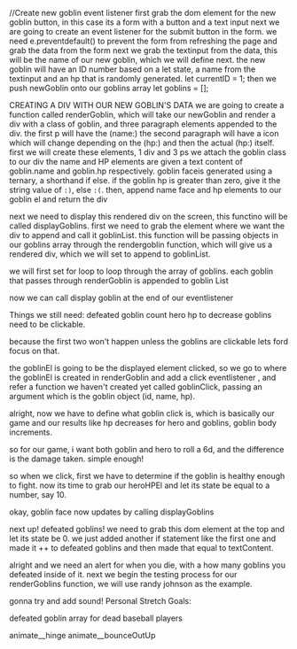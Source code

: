 //Create new goblin event listener
first grab the dom element for the new goblin button, in this case its a form with a button and a text input
next we are going to create an event listener for the submit button in the form.
we need e.preventdefault() to prevent the form from refreshing the page and grab the data from the form
next we grab the textinput from the data, this will be the name of our new goblin, which we will define next.
the new goblin will have an ID number based on a let state, a name from the textinput and an hp that is randomly generated.
let currentID = 1;
then we push newGoblin onto our goblins array
let goblins = [];

CREATING A DIV WITH OUR NEW GOBLIN'S DATA
we are going to create a function called renderGoblin, which will take our newGoblin and render a div with a class of goblin, and three paragraph elements appended to the div. the first p will have the (name:) the second paragraph will have a icon which will change depending on the (hp:) and then the actual (hp:) itself.
first we will create these elements, 1 div and 3 ps
we attach the goblin class to our div
the name and HP elements are given a text content of goblin.name and goblin.hp respectively. 
goblin faceis generated using a ternary, a shorthand if else. if the goblin hp is greater than zero, give it the string value of `:)`, else `:(`.
then, append  name face and hp elements to our goblin el and return the div

next we need to display this rendered div on the screen, this functino will be called displayGoblins. first we need to grab the element where we want the div to append and call it goblinList. this function will be passing objects in our goblins array through the rendergoblin function, which will give us a rendered div, which we will set to append to goblinList. 

we will first set for loop to loop through the array of goblins. each goblin that passes through renderGoblin is appended to goblin List

now we can call display goblin at the end of our eventlistener

Things we still need: 
defeated goblin count
hero hp to decrease
goblins need to be clickable. 

because the first two won't happen unless the goblins are clickable lets ford focus on that.

the goblinEl is going to be the displayed element clicked, so we go to where the goblinEl is created in renderGoblin and add a click eventlistener , and refer a function we haven't created yet called goblinClick, passing an argument which is the goblin object (id, name, hp).

alright, now we have to define what goblin click is, which is basically our game and our results like hp decreases for hero and goblins, goblin body increments.

so for our game, i want both goblin and hero to roll a 6d, and the difference is the damage taken. simple enough!

so when we click, first we have to determine if the goblin is healthy enough to fight.
now its time to grab our heroHPEl and let its state be equal to a number, say 10. 

okay, goblin face now updates by calling displayGoblins

next up! defeated goblins! we need to grab this dom element at the top and let its state be 0.
we just added another if statement like the first one and made it ++ to defeated goblins and then made that equal to textContent.

alright and we need an alert for when you die, with a how many goblins you defeated inside of it.
next we begin the testing process for our renderGoblins function, we will use randy johnson as the example.

gonna try and add sound!
Personal Stretch Goals:

defeated goblin array for dead baseball players

animate__hinge
animate__bounceOutUp